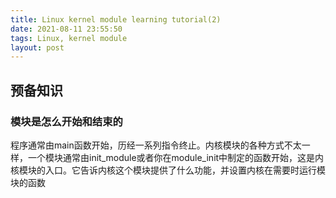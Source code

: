 ```yaml
---
title: Linux kernel module learning tutorial(2)
date: 2021-08-11 23:55:50
tags: Linux, kernel module
layout: post
---
```


## 预备知识

### 模块是怎么开始和结束的
程序通常由main函数开始，历经一系列指令终止。内核模块的各种方式不太一样，一个模块通常由init_module或者你在module_init中制定的函数开始，这是内核模块的入口。它告诉内核这个模块提供了什么功能，并设置内核在需要时运行模块的函数


